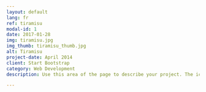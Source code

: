 ```yaml
---
layout: default
lang: fr
ref: tiramisu
modal-id: 1
date: 2017-01-28
img: tiramisu.jpg
img_thumb: tiramisu_thumb.jpg
alt: Tiramisu
project-date: April 2014
client: Start Bootstrap
category: Web Development
description: Use this area of the page to describe your project. The icon above is part of a free icon set by <a href="https://sellfy.com/p/8Q9P/jV3VZ/">Flat Icons</a>. On their website, you can download their free set with 16 icons, or you can purchase the entire set with 146 icons for only $12!

---
```

